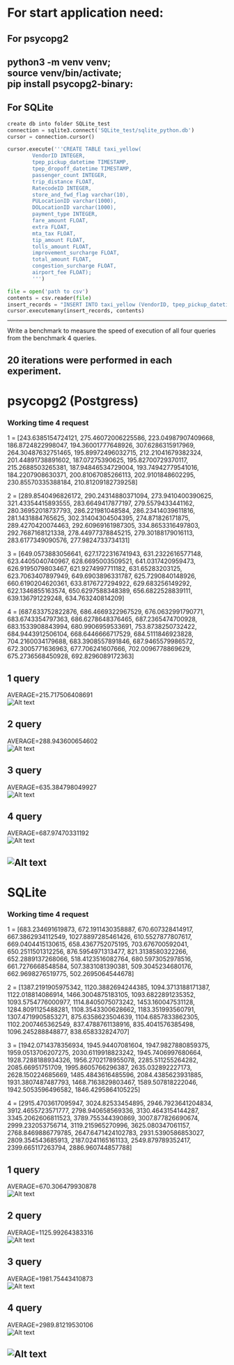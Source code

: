 # For start application need:<br>
  ## For psycopg2<br>
  python3 -m venv venv;<br>
  source venv/bin/activate;<br>
  pip install psycopg2-binary:<br>
---
  ## For SQLite
  ```python
  create db into folder SQLite_test
  connection = sqlite3.connect('SQLite_test/sqlite_python.db')
  cursor = connection.cursor()

  cursor.execute('''CREATE TABLE taxi_yellow(
          VendorID INTEGER,
          tpep_pickup_datetime TIMESTAMP,                          
          tpep_dropoff_datetime TIMESTAMP,   
          passenger_count INTEGER,                  
          trip_distance FLOAT,  
          RatecodeID INTEGER,
          store_and_fwd_flag varchar(10),
          PULocationID varchar(1000),           
          DOLocationID varchar(1000),                                    
          payment_type INTEGER,                       
          fare_amount FLOAT,                      
          extra FLOAT,                          
          mta_tax FLOAT,   
          tip_amount FLOAT,  
          tolls_amount FLOAT,
          improvement_surcharge FLOAT,                                        
          total_amount FLOAT,                     
          congestion_surcharge FLOAT,            
          airport_fee FLOAT);
          ''')

  file = open('path to csv')
  contents = csv.reader(file)
  insert_records = "INSERT INTO taxi_yellow (VendorID, tpep_pickup_datetime, tpep_dropoff_datetime, passenger_count, trip_distance, RatecodeID, store_and_fwd_flag, PULocationID, DOLocationID, payment_type, fare_amount, extra, mta_tax, tip_amount, tolls_amount, improvement_surcharge, total_amount, congestion_surcharge, airport_fee) VALUES(?, ?, ?, ?, ?, ?, ?, ?, ?, ?, ?, ?, ?, ?, ?, ?, ?, ?, ?)"
  cursor.executemany(insert_records, contents)
```
---

Write a benchmark to measure the speed of execution of all four queries from the benchmark 4 queries.

20 iterations were performed in each experiment.
---
# psycopg2 (Postgress)

  ### Working time 4 request<br>
  1 =  [243.6385154724121, 275.46072006225586, 223.04987907409668, 186.8724822998047, 194.36001777648926, 307.6286315917969, 264.30487632751465, 195.89972496032715, 212.21041679382324, 201.44891738891602, 187.07275390625, 195.82700729370117, 215.2688503265381, 187.94846534729004, 193.74942779541016, 184.2207908630371, 200.81067085266113, 202.9101848602295, 230.85570335388184, 210.81209182739258] 

  2 =  [289.8540496826172, 290.24314880371094, 273.9410400390625, 321.43354415893555, 283.6649417877197, 279.5579433441162, 280.36952018737793, 286.221981048584, 286.23414039611816, 281.1431884765625, 302.31404304504395, 274.871826171875, 289.4270420074463, 292.60969161987305, 334.8653316497803, 292.7687168121338, 278.44977378845215, 279.30188179016113, 283.6177349090576, 277.9824733734131] 

  3 =  [649.0573883056641, 627.1722316741943, 631.2322616577148, 623.4405040740967, 628.6695003509521, 641.0317420959473, 626.9195079803467, 621.9274997711182, 631.65283203125, 623.7063407897949, 649.6903896331787, 625.7290840148926, 660.6190204620361, 633.8176727294922, 629.683256149292, 622.1346855163574, 650.6297588348389, 656.6822528839111, 639.136791229248, 634.763240814209] 

  4 =  [687.633752822876, 686.4669322967529, 676.0632991790771, 683.6743354797363, 686.6278648376465, 687.2365474700928, 683.1533908843994, 680.9906959533691, 753.8738250732422, 684.9443912506104, 668.6446666717529, 684.5111846923828, 704.2160034179688, 683.3908557891846, 687.9465579986572, 672.3005771636963, 677.706241607666, 702.0096778869629, 675.2736568450928, 692.8296089172363] 


  ## 1 query <br>
  AVERAGE=215.717506408691<br>
  ![Alt text](photo/image2.png)<br>
  ## 2 query <br>
  AVERAGE=288.943600654602 <br>
  ![Alt text](photo/image3.png)<br>
  ## 3 query <br>
  AVERAGE=635.384798049927 <br>
  ![Alt text](photo/image4.png)<br>
  ## 4 query <br>
  AVERAGE=687.97470331192 <br>
  ![Alt text](photo/image5.png)<br>

  ![Alt text](photo/image1.png)<br>
---
# SQLite <br>
  ### Working time 4 request<br>

  1 =  [683.234691619873, 672.1911430358887, 670.607328414917, 667.3862934112549, 1027.8897285461426, 610.5527877807617, 669.0404415130615, 658.4367752075195, 703.676700592041, 650.2511501312256, 876.5954971313477, 821.3138580322266, 652.2889137268066, 518.4123516082764, 680.5973052978516, 661.7276668548584, 507.3831081390381, 509.3045234680176, 662.9698276519775, 502.2695064544678] 

  2 =  [1387.2191905975342, 1120.3882694244385, 1094.3713188171387, 1122.018814086914, 1466.3004875183105, 1093.6822891235352, 1093.5754776000977, 1114.8405075073242, 1453.160047531128, 1284.8091125488281, 1108.3543300628662, 1183.351993560791, 1307.4719905853271, 875.6358623504639, 1104.6857833862305, 1102.2007465362549, 837.4788761138916, 835.4041576385498, 1096.245288848877, 838.658332824707] 

  3 =  [1942.0714378356934, 1945.94407081604, 1947.9827880859375, 1959.0513706207275, 2030.6119918823242, 1945.7406997680664, 1928.7288188934326, 1956.2702178955078, 2285.511255264282, 2085.66951751709, 1995.8605766296387, 2635.032892227173, 2628.150224685669, 1485.4843616485596, 2084.4385623931885, 1931.3807487487793, 1468.7163829803467, 1589.507818222046, 1942.5053596496582, 1846.4295864105225] 

  4 =  [2915.4703617095947, 3024.82533454895, 2946.7923641204834, 3912.4655723571777, 2798.940658569336, 3130.4643154144287, 3345.2062606811523, 3789.755344390869, 3007.877826690674, 2999.232053756714, 3119.215965270996, 3625.080347061157, 2768.8469886779785, 2647.6471424102783, 2931.5390586853027, 2809.354543685913, 2187.0241165161133, 2549.879789352417, 2399.665117263794, 2886.960744857788] 

  ## 1 query <br>
  AVERAGE=670.306479930878<br>
  ![Alt text](photo/image7.png)<br>
  ## 2 query <br>
  AVERAGE=1125.99264383316<br>
  ![Alt text](photo/image8.png)<br>
  ## 3 query <br>
  AVERAGE=1981.75443410873<br>
  ![Alt text](photo/image9.png)<br>
  ## 4 query <br>
  AVERAGE=2989.81219530106<br>
  ![Alt text](photo/image10.png)<br>

  ![Alt text](photo/image6.png)<br>
---